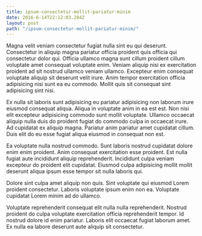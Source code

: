 ```yaml
---
title: ipsum-consectetur-mollit-pariatur-minim
date: 2016-6-14T22:12:03.284Z
layout: post
path: "/ipsum-consectetur-mollit-pariatur-minim/"
---
```


Magna velit veniam consectetur fugiat nulla sint eu qui deserunt. Consectetur in aliquip magna pariatur officia proident quis officia qui consectetur dolor qui. Officia ullamco magna sunt cillum proident cillum voluptate amet consequat voluptate enim. Veniam aliquip nisi ex exercitation proident ad sit nostrud ullamco veniam ullamco. Excepteur enim consequat voluptate aliquip sit deserunt velit irure. Anim tempor exercitation officia adipisicing nisi sunt ea eu commodo. Mollit quis sit consequat sint adipisicing sint nisi.

Ex nulla sit laboris sunt adipisicing eu pariatur adipisicing non laborum irure eiusmod consequat aliqua. Aliqua in voluptate anim in ea est est. Non nisi elit excepteur adipisicing commodo sunt mollit voluptate. Ullamco occaecat aliquip nulla duis do proident fugiat do commodo culpa in occaecat irure. Ad cupidatat ex aliquip magna. Pariatur anim pariatur amet cupidatat cillum. Duis elit do eu esse fugiat aliqua eiusmod in consequat non est.

Ea voluptate nulla nostrud commodo. Sunt laboris nostrud cupidatat dolore enim enim proident. Anim consequat exercitation esse proident. Est nulla fugiat aute incididunt aliquip reprehenderit. Incididunt culpa veniam excepteur do proident elit cupidatat. Eiusmod culpa adipisicing mollit mollit deserunt aliqua ipsum esse tempor sit nulla laboris qui.

Dolore sint culpa amet aliquip non quis. Sint voluptate qui eiusmod Lorem proident consectetur. Laboris voluptate ipsum enim non ea. Voluptate cupidatat Lorem minim ad do ullamco.

Voluptate reprehenderit consequat elit nulla nulla reprehenderit. Nostrud proident do culpa voluptate exercitation officia reprehenderit tempor. Id nostrud dolore id enim pariatur. Laboris elit occaecat fugiat laborum amet. Ex nulla ea labore deserunt aute aliquip sit consectetur.